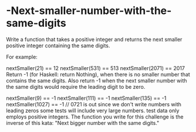 # -Next-smaller-number-with-the-same-digits
Write a function that takes a positive integer and returns the next smaller positive integer containing the same digits.

For example:

nextSmaller(21) == 12
nextSmaller(531) == 513
nextSmaller(2071) == 2017
Return -1 (for Haskell: return Nothing), when there is no smaller number that contains the same digits. Also return -1 when the next smaller number with the same digits would require the leading digit to be zero.

nextSmaller(9) == -1
nextSmaller(111) == -1
nextSmaller(135) == -1
nextSmaller(1027) == -1 // 0721 is out since we don't write numbers with leading zeros
some tests will include very large numbers.
test data only employs positive integers.
The function you write for this challenge is the inverse of this kata: "Next bigger number with the same digits."
